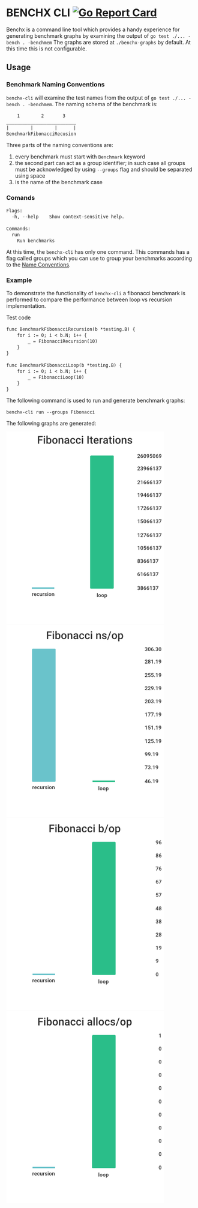 # BENCHX CLI [![Go Report Card](https://goreportcard.com/badge/github.com/eduardhasanaj/benchx-cli)](https://goreportcard.com/report/github.com/eduardhasanaj/benchx-cli)

Benchx is a command line tool which provides a handy experience for generating benchmark graphs by examining the output of
`
go test ./... -bench . -benchmem
`
The graphs are stored at `./benchx-graphs` by default. At this time this is not configurable.

## Usage
### Benchmark Naming Conventions
`benchx-cli` will examine the test names from the output of `go test ./... -bench . -benchmem`.
The naming schema of the benchmark is:
```
    1        2       3
__________________________
|        |        |      |
BenchmarkFibonacciRecusion
```

Three parts of the naming conventions are:
1. every benchmark must start with `Benchmark` keyword
2. the second part can act as a group identifier;
in such case all groups must be acknowledged by using `--groups` flag and should be separated using space
3. is the name of the benchmark case

### Comands
```
Flags:
  -h, --help    Show context-sensitive help.

Commands:
  run
    Run benchmarks
```
At this time, the `benchx-cli` has only one command.
This commands has a flag called groups which you can use to group your benchmarks according to the [Name Conventions](#benchmark-naming-conventions).

### Example
To demonstrate the functionality of `benchx-cli` a fibonacci benchmark is performed to compare the performance between loop vs recursion implementation.

Test code
```
func BenchmarkFibonacciRecursion(b *testing.B) {
	for i := 0; i < b.N; i++ {
		_ = FibonacciRecursion(10)
	}
}

func BenchmarkFibonacciLoop(b *testing.B) {
	for i := 0; i < b.N; i++ {
		_ = FibonacciLoop(10)
	}
}
```

The following command is used to run and generate benchmark graphs:
```
benchx-cli run --groups Fibonacci
```

The following graphs are generated:

![Iterations](example/benchx-graphs/fibonacci_iterations.png?raw=true "Iterations")
![Speed](example/benchx-graphs/fibonacci_ns_op.png?raw=true "Speed")
![Memory](example/benchx-graphs/fibonacci_b_op.png?raw=true "Memor")
![Allocations](example/benchx-graphs/fibonacci_allocs_op.png?raw=true "Allocs")